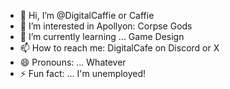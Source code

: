 - 👋 Hi, I’m @DigitalCaffie or Caffie
- 👀 I’m interested in Apollyon: Corpse Gods
- 🌱 I’m currently learning ... Game Design
- 📫 How to reach me: DigitalCafe on Discord or X
- 😄 Pronouns: ... Whatever
- ⚡ Fun fact: ... I'm unemployed!

<!---
DigitalCaffie/DigitalCaffie is a ✨ special ✨ repository because its `README.md` (this file) appears on your GitHub profile.
You can click the Preview link to take a look at your changes.
--->
